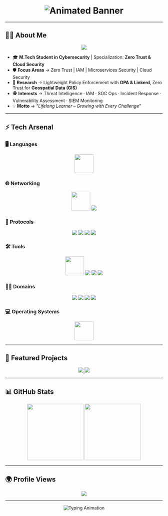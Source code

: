 <!-- 🌐 Cybersecurity Profile Header -->
<h1 align="center">
  <img src="https://capsule-render.vercel.app/api?type=waving&color=0:00F7FF,100:FF00FF&height=230&section=header&text=M.Tech%20Cybersecurity%20Student&fontSize=55&fontAlignY=40&fontColor=ffffff" alt="Animated Banner">
</h1>

---

## 👨‍🚀 About Me  

<p align="center">
  <img src="https://img.icons8.com/external-flat-juicy-fish/60/000000/external-cybersecurity-cyber-security-flat-flat-juicy-fish.png"/>
</p>

- 🎓 **M.Tech Student in Cybersecurity** | Specialization: **Zero Trust & Cloud Security**  
- 🛡️ **Focus Areas** → Zero Trust | IAM | Microservices Security | Cloud Security  
- 🔬 **Research** → Lightweight Policy Enforcement with **OPA & Linkerd**, Zero Trust for **Geospatial Data (GIS)**  
- 🕵️ **Interests** → Threat Intelligence · IAM · SOC Ops · Incident Response · Vulnerability Assessment · SIEM Monitoring  
- 💡 **Motto** → *"Lifelong Learner – Growing with Every Challenge"*  

---

## ⚡ Tech Arsenal  

### 🖥️ Languages  
<p align="center">
  <img src="https://skillicons.dev/icons?i=python,postgres,bash" height="60"/>
</p>

### 🌐 Networking  
<p align="center">
  <img src="https://skillicons.dev/icons?i=cisco,cloudflare" height="60"/>  
  <img src="https://img.shields.io/badge/VPN-0078D7?style=for-the-badge&logo=protonvpn&logoColor=white"/>  
</p>

### 🔑 Protocols  
<p align="center">
  <img src="https://img.shields.io/badge/SSL%2FTLS-8A2BE2?style=for-the-badge&logo=letsencrypt&logoColor=white"/>
  <img src="https://img.shields.io/badge/mTLS-9400D3?style=for-the-badge&logo=letsencrypt&logoColor=white"/>
  <img src="https://img.shields.io/badge/OAuth2-EB5424?style=for-the-badge&logo=oauth&logoColor=white"/>
  <img src="https://img.shields.io/badge/OpenID%20Connect-4285F4?style=for-the-badge&logo=openid&logoColor=white"/>
</p>

### 🛠️ Tools  
<p align="center">
  <img src="https://skillicons.dev/icons?i=burpsuite,wireshark,aws,docker,kubernetes" height="60"/>  
  <img src="https://img.shields.io/badge/Nessus-00ADEF?style=for-the-badge&logo=tenable&logoColor=white"/>
  <img src="https://img.shields.io/badge/Splunk-000000?style=for-the-badge&logo=splunk&logoColor=white"/>
  <img src="https://img.shields.io/badge/Okta-1F5FFF?style=for-the-badge&logo=okta&logoColor=white"/>
</p>

### 🏴‍☠️ Domains  
<p align="center">
  <img src="https://img.shields.io/badge/Network%20Security-0A66C2?style=for-the-badge&logo=cisco&logoColor=white"/>
  <img src="https://img.shields.io/badge/Cloud%20Security-4285F4?style=for-the-badge&logo=googlecloud&logoColor=white"/>
  <img src="https://img.shields.io/badge/IAM-FF6F00?style=for-the-badge&logo=auth0&logoColor=white"/>
  <img src="https://img.shields.io/badge/Incident%20Response-FF0000?style=for-the-badge&logo=datadog&logoColor=white"/>
</p>

### 💻 Operating Systems  
<p align="center">
  <img src="https://skillicons.dev/icons?i=windows,linux" height="60"/>
</p>

---

## 🚀 Featured Projects  

<p align="center">
  <a href="https://github.com/Karthikeyan1202/zerotrust-mtech-d1">
    <img src="https://github-readme-stats.vercel.app/api/pin/?username=Karthikeyan1202&repo=zerotrust-mtech-d1&theme=radical" />
  </a>
  <a href="https://github.com/Karthikeyan1202/deep-learning-waf">
    <img src="https://github-readme-stats.vercel.app/api/pin/?username=Karthikeyan1202&repo=deep-learning-waf&theme=radical" />
  </a>
</p>

---

## 📊 GitHub Stats  

<p align="center">
  <img src="https://github-readme-stats.vercel.app/api?username=Karthikeyan1202&show_icons=true&theme=radical" height="180em"/>
  <img src="https://github-readme-streak-stats.herokuapp.com?user=Karthikeyan1202&theme=radical&hide_border=false" height="180em"/>
</p>

---

## 🌍 Profile Views  

<p align="center">
  <img src="https://komarev.com/ghpvc/?username=Karthikeyan1202&label=Profile%20Views&color=0e75b6&style=flat"/>
</p>

---

<p align="center">
  <img src="https://readme-typing-svg.herokuapp.com?font=Share+Tech+Mono&size=22&duration=4000&pause=1000&color=00F7FF&center=true&vCenter=true&width=700&lines=Initializing+Defense+Protocols...;Monitoring+SQLi+%2C+XSS+%2C+Command+Injection...;Cybersecurity+is+not+an+option%2C+it's+a+mission+%F0%9F%9A%80" alt="Typing Animation">
</p>
